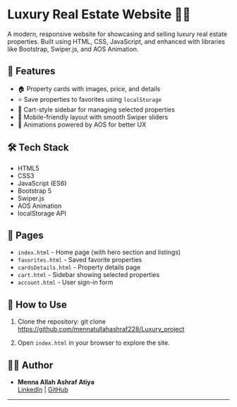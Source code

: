 # Luxury Real Estate Website 🏡💼

A modern, responsive website for showcasing and selling luxury real estate properties. Built using HTML, CSS, JavaScript, and enhanced with libraries like Bootstrap, Swiper.js, and AOS Animation.

## 🔑 Features

- 🏠 Property cards with images, price, and details
- ⭐ Save properties to favorites using `localStorage`
- 🛒 Cart-style sidebar for managing selected properties
- 📱 Mobile-friendly layout with smooth Swiper sliders
- 🎨 Animations powered by AOS for better UX

## 🛠️ Tech Stack

- HTML5
- CSS3
- JavaScript (ES6)
- Bootstrap 5
- Swiper.js
- AOS Animation
- localStorage API

## 📁 Pages

- `index.html` - Home page (with hero section and listings)
- `favorites.html` - Saved favorite properties
- `cardsDetails.html` - Property details page
- `cart.html` - Sidebar showing selected properties
- `account.html` - User sign-in form

## 🚀 How to Use

1. Clone the repository:
git clone https://github.com/mennatullahashraf228/Luxury_project


2. Open `index.html` in your browser to explore the site.

## 👩‍💻 Author

- **Menna Allah Ashraf Atiya**  
[LinkedIn](https://www.linkedin.com/in/menna-sherify-8653ab370) | [GitHub](https://github.com/mennatullahashraf228)

---

